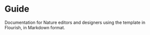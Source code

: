 # Guide

Documentation for Nature editors and designers using the template in Flourish, in Markdown format.